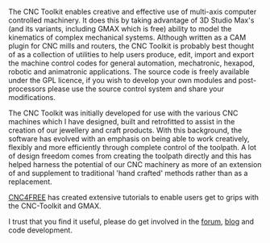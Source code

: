 The CNC Toolkit enables creative and effective use of multi-axis computer controlled machinery.
It does this by taking advantage of 3D Studio Max's (and its variants, including GMAX which is free) ability to model the kinematics of complex mechanical systems. Although written as a CAM plugin for CNC mills and routers, the CNC Toolkit is probably best thought of as a collection of utilities to help users produce, edit, import and export the machine control codes for general automation, mechatronic, hexapod, robotic and animatronic applications.
The source code is freely available under the GPL licence, if you wish to develop your own modules and post-processors please use the source control system and share your modifications.

The CNC Toolkit was initially developed for use with the various CNC machines which I have designed, built and retrofitted to assist in the creation of our jewellery and craft products. With this background, the software has evolved with an emphasis on being able to work creatively, flexibly and more efficiently through complete control of the toolpath. A lot of design freedom comes from creating the toolpath directly and this has helped harness the potential of our CNC machinery as more of an extension of and supplement to traditional 'hand crafted' methods rather than as a replacement.

[CNC4FREE](http://code.google.com/p/cnctoolkit/wiki/cnc4free) has created extensive tutorials to enable users get to grips with the CNC-Toolkit and GMAX.

I trust that you find it useful, please do get involved in the [forum](http://groups.yahoo.com/group/CNC_Toolkit/), [blog](http://cnc-toolkit.blogspot.com/) and code development.